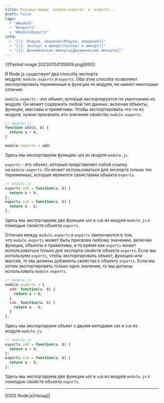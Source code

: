 ```yaml
---
title: Разница между `module.exports` и `exports`,
draft: false
tags:
  - "#NodeJS"
  - "#exports"
  - "#moduleExports"
info:
  - "[[1. Модули, введение|Модули, введение]]"
  - "[[2. Экспорт и импорт|Экспорт и импорт]]"
  - "[[3. Динамические импорты|Динамические импорты]]"
---
```

![[Pasted image 20230704135909.png|600]]

В Node.js существует два способа экспорта модуля: `module.exports` и `exports`. Оба этих способа позволяют экспортировать переменные и функции из модуля, но имеют некоторые отличия.

*`module.exports`* - это объект, который _экспортируется по умолчанию из модуля_. Он может содержать любой тип данных, включая объекты, функции, массивы и примитивы. Чтобы экспортировать что-то из модуля, нужно присвоить это значение свойству `module.exports`.

```node.js
// module.js
function add(a, b) {
  return a + b;
}

module.exports = add;
```

Здесь мы экспортируем функцию `add` из модуля `module.js`.

*`exports`* - это объект, который представляет собой ссылку на `module.exports`. Он может использоваться для экспорта только тех переменных, которые являются свойствами объекта `exports`.

```node.js
// module.js
exports.add = function(a, b) {
  return a + b;
};
exports.sub = function(a, b) {
  return a - b;
};
```

Здесь мы экспортируем две функции `add` и `sub` из модуля `module.js` с помощью свойств объекта `exports`.

Отличия между `module.exports` и `exports` заключаются в том, что `module.exports` может быть присвоен любому значению, включая функции, объекты и примитивы, в то время как `exports` может использоваться только для экспорта свойств объекта `exports`. Если мы используем `exports`, чтобы экспортировать объект, функцию или массив, то мы должны добавлять свойства к объекту `exports`. Если мы хотим экспортировать только одно значение, то мы должны использовать `module.exports`.

```node.js
// module.js
module.exports = {
  add: function(a, b) {
    return a + b;
  },
  sub: function(a, b) {
    return a - b;
  }
};
```

Здесь мы экспортируем объект с двумя методами `add` и `sub` из модуля `module.js`.

```node.js
// module.js
exports.add = function(a, b) {
  return a + b;
};
exports.sub = function(a, b) {
  return a - b;
};
```

Здесь мы экспортируем две функции `add` и `sub` из модуля `module.js` с помощью свойств объекта `exports`.

---

[[002 Node.js|Назад]]